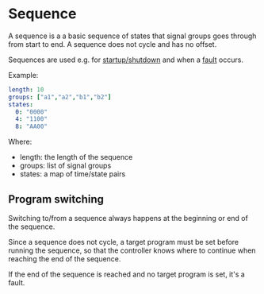 # Sequence
A sequence is a a basic sequence of states that signal groups goes through from start to end. A sequence does not cycle and has no offset.

Sequences are used e.g. for [startup/shutdown](startup_shutdown.md) and when a [fault](fault.md) occurs.

Example:
```yaml
length: 10
groups: ["a1","a2","b1","b2"]
states:
  0: "0000"
  4: "1100"
  8: "AA00"
```

Where:
- length: the length of the sequence
- groups: list of signal groups
- states: a map of time/state pairs

## Program switching
Switching to/from a sequence always happens at the beginning or end of the sequence.

Since a sequence does not cycle, a target program must be set before running the sequence, so that the controller knows where to continue when reaching the end of the sequence.

If the end of the sequence is reached and no target program is set, it's a fault.

